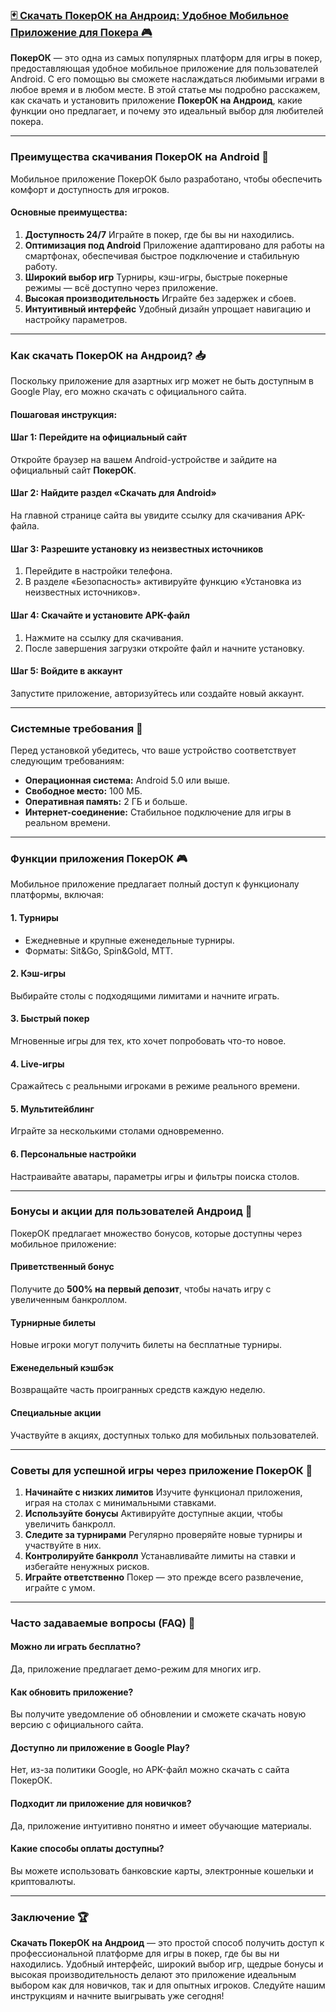 ### [🃏 Скачать ПокерОК на Андроид: Удобное Мобильное Приложение для Покера 🎮](https://click.ggpartners.com/?serial=592\&creative_id=153\&anid=polzovat_publish)

**ПокерОК** — это одна из самых популярных платформ для игры в покер, предоставляющая удобное мобильное приложение для пользователей Android. С его помощью вы сможете наслаждаться любимыми играми в любое время и в любом месте. В этой статье мы подробно расскажем, как скачать и установить приложение **ПокерОК на Андроид**, какие функции оно предлагает, и почему это идеальный выбор для любителей покера.

***

### Преимущества скачивания ПокерОК на Android 🎯

Мобильное приложение ПокерОК было разработано, чтобы обеспечить комфорт и доступность для игроков.

#### Основные преимущества:

1. **Доступность 24/7**
   Играйте в покер, где бы вы ни находились.
2. **Оптимизация под Android**
   Приложение адаптировано для работы на смартфонах, обеспечивая быстрое подключение и стабильную работу.
3. **Широкий выбор игр**
   Турниры, кэш-игры, быстрые покерные режимы — всё доступно через приложение.
4. **Высокая производительность**
   Играйте без задержек и сбоев.
5. **Интуитивный интерфейс**
   Удобный дизайн упрощает навигацию и настройку параметров.

***

### Как скачать ПокерОК на Андроид? 📥

Поскольку приложение для азартных игр может не быть доступным в Google Play, его можно скачать с официального сайта.

#### Пошаговая инструкция:

#### Шаг 1: Перейдите на официальный сайт

Откройте браузер на вашем Android-устройстве и зайдите на официальный сайт **ПокерОК**.

#### Шаг 2: Найдите раздел «Скачать для Android»

На главной странице сайта вы увидите ссылку для скачивания APK-файла.

#### Шаг 3: Разрешите установку из неизвестных источников

1. Перейдите в настройки телефона.
2. В разделе «Безопасность» активируйте функцию «Установка из неизвестных источников».

#### Шаг 4: Скачайте и установите APK-файл

1. Нажмите на ссылку для скачивания.
2. После завершения загрузки откройте файл и начните установку.

#### Шаг 5: Войдите в аккаунт

Запустите приложение, авторизуйтесь или создайте новый аккаунт.

***

### Системные требования 📱

Перед установкой убедитесь, что ваше устройство соответствует следующим требованиям:

* **Операционная система:** Android 5.0 или выше.
* **Свободное место:** 100 МБ.
* **Оперативная память:** 2 ГБ и больше.
* **Интернет-соединение:** Стабильное подключение для игры в реальном времени.

***

### Функции приложения ПокерОК 🎮

Мобильное приложение предлагает полный доступ к функционалу платформы, включая:

#### 1. Турниры

* Ежедневные и крупные еженедельные турниры.
* Форматы: Sit\&Go, Spin\&Gold, MTT.

#### 2. Кэш-игры

Выбирайте столы с подходящими лимитами и начните играть.

#### 3. Быстрый покер

Мгновенные игры для тех, кто хочет попробовать что-то новое.

#### 4. Live-игры

Сражайтесь с реальными игроками в режиме реального времени.

#### 5. Мультитейблинг

Играйте за несколькими столами одновременно.

#### 6. Персональные настройки

Настраивайте аватары, параметры игры и фильтры поиска столов.

***

### Бонусы и акции для пользователей Андроид 🎁

ПокерОК предлагает множество бонусов, которые доступны через мобильное приложение:

#### Приветственный бонус

Получите до **500% на первый депозит**, чтобы начать игру с увеличенным банкроллом.

#### Турнирные билеты

Новые игроки могут получить билеты на бесплатные турниры.

#### Еженедельный кэшбэк

Возвращайте часть проигранных средств каждую неделю.

#### Специальные акции

Участвуйте в акциях, доступных только для мобильных пользователей.

***

### Советы для успешной игры через приложение ПокерОК 🔑

1. **Начинайте с низких лимитов**
   Изучите функционал приложения, играя на столах с минимальными ставками.
2. **Используйте бонусы**
   Активируйте доступные акции, чтобы увеличить банкролл.
3. **Следите за турнирами**
   Регулярно проверяйте новые турниры и участвуйте в них.
4. **Контролируйте банкролл**
   Устанавливайте лимиты на ставки и избегайте ненужных рисков.
5. **Играйте ответственно**
   Покер — это прежде всего развлечение, играйте с умом.

***

### Часто задаваемые вопросы (FAQ) 📝

#### Можно ли играть бесплатно?

Да, приложение предлагает демо-режим для многих игр.

#### Как обновить приложение?

Вы получите уведомление об обновлении и сможете скачать новую версию с официального сайта.

#### Доступно ли приложение в Google Play?

Нет, из-за политики Google, но APK-файл можно скачать с сайта ПокерОК.

#### Подходит ли приложение для новичков?

Да, приложение интуитивно понятно и имеет обучающие материалы.

#### Какие способы оплаты доступны?

Вы можете использовать банковские карты, электронные кошельки и криптовалюты.

***

### Заключение 🏆

**Скачать ПокерОК на Андроид** — это простой способ получить доступ к профессиональной платформе для игры в покер, где бы вы ни находились. Удобный интерфейс, широкий выбор игр, щедрые бонусы и высокая производительность делают это приложение идеальным выбором как для новичков, так и для опытных игроков. Следуйте нашим инструкциям и начните выигрывать уже сегодня!
